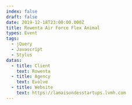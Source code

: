 ```yaml
---
index: false
draft: false
date: 2019-12-18T23:00:00.000Z
title: Rowenta Air Force Flex Animal
types: Event
tags:
  - jQuery
  - Javascript
  - Stylus
datas:
  - title: Client
    text: Rowenta
  - title: Agency
    text: Evolve
  - title: Website
    text: https://lamaisondesstartups.lvmh.com
---
```


